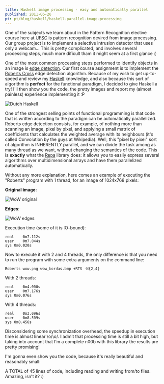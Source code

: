 ```yaml
---
title: Haskell image processing - easy and automatically parallel
published: 2011-06-20
pt: pt/blog/haskell/haskell-parallel-image-processing
---
```


One of the subjects we learn about in the Pattern Recognition elective course here at [UFSC][1] is pattern recognition devired from image processing.
Our group project is to implement a selective intrusion detector that uses only a webcam...
This is pretty complicated, and involves several processing steps, much more dificult tham it might seem at a first glance :)

One of the most common processing steps performed to identify objects in an image is [edge detection][2].
Our first course assignment is to implement the [Roberts Cross][3] edge detection algorithm.
Because of my wish to get up-to-speed and review my [Haskell][4] knowledge,
and also because this sort of algorithm is **perfect** for the functional paradigm, I decided to give Haskell a try!
I'll then show you the code, the pretty images and report my (almost painless) experience implementing it :P

[1]: <http://ufsc.br>
[2]: <http://en.wikipedia.org/wiki/Edge_detection>
[3]: <http://en.wikipedia.org/wiki/Roberts_Cross>
[4]: <http://www.haskell.org/haskellwiki/Haskell>

![Dutch Haskell](/files/imgs/2011-06_haskell-nl.png)

<!--more-->

One of the strongest selling points of functional programming is that code that is written according to the paradigm can be automatically parallelized.
Roberts edge detection consists, for example, of nothing more than scanning an image, pixel by pixel,
and applying a small matrix of coefficients that calculates the weighted average with its neighbours (it's called Convolution by the guys at Wikipedia).
Well, this "pixel by pixel" sort of algorithm is INHERENTLY parallel, and we can divide the task among as many thread as we want,
without changing the semantics of the code.
This is **exactly** what the [Repa][5] library does:
it allows you to easily express several algorithms over multidimensional arrays and have them parallelized automatically.

[5]: <http://hackage.haskell.org/package/repa>

Without any more explanation, here comes an example of executing the "Roberts" program with 1 thread, for an image of 1024x768 pixels:

**Original image:**

![WoW original](/files/imgs/2011-06_wow.png)

**Edges:**

![WoW edges](/files/imgs/2011-06_wow_.png)

Execution time (some of it is IO-bound):

    real	0m7.112s
    user	0m7.044s
    sys	0m0.020s

Now to execute it with 2 and 4 threads, the only difference is that you need to run the program with some extra arguments on the command line:

    Roberts wow.png wow_bordas.bmp +RTS -N{2,4}

With 2 threads:

    real	0m4.000s
    user	0m7.176s
    sys	0m0.076s

With 4 threads:

    real	0m3.096s
    user	0m8.509s
    sys	0m0.456s

Disconsidering some synchronization overhead, the speedup in execution time is almost linear \o/\o/.
I admit that processing time is still a bit high, but taking into account that I'm a complete n00b with this library the results are pretty promising!

I'm gonna even show you the code, because it's really beautiful and reasonably small:

<script src="https://gist.github.com/2718546.js"> </script>

A TOTAL of 45 lines of code, including reading and writing from/to files. Amazing, isn't it? :)

